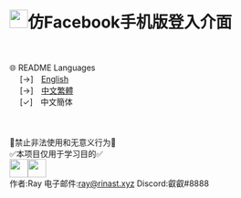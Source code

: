 # <img src="https://www.facebook.com/images/fb_icon_325x325.png" width=32>**仿Facebook手机版登入介面**
<br><br>
🌐 README Languages
<br>
&emsp;&nbsp;[→]　[English](../README.md)<br>
&emsp;&nbsp;[→]　[中文繁體](tw.md)<br>
&emsp;&nbsp;[✓]　中文簡体
<br><br><br><br>
🚫禁止非法使用和无意义行为🚫<br>
✅本项目仅用于学习目的✅<br>
<img src="https://upload.wikimedia.org/wikipedia/commons/thumb/b/b0/Copyright.svg/180px-Copyright.svg.png" width=32><img src="https://cdn.discordapp.com/avatars/743991161189826592/2df3c32c0f5d5e0932bd0f0dd9b8f4ae.png" width=32>
<br>
作者:Ray  电子邮件:ray@rinast.xyz  Discord:叡叡#8888
